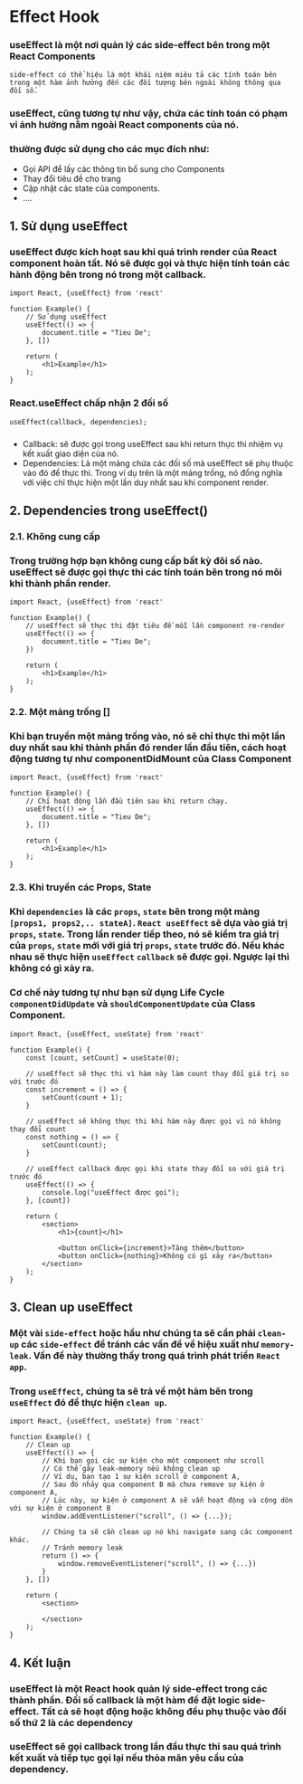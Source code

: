 # Effect Hook

### useEffect là một nơi quản lý các side-effect bên trong một React Components

    side-effect có thể hiệu là một khái niệm miêu tả các tính toán bên trong một hàm ảnh hưởng đến các đối tượng bên ngoài không thông qua đối số.

### useEffect, cũng tương tự như vậy, chứa các tính toán có phạm vi ảnh hưởng nằm ngoài React components của nó.

### thường được sử dụng cho các mục đích như:

- Gọi API để lấy các thông tin bổ sung cho Components
- Thay đổi tiêu đề cho trang
- Cập nhật các state của components.
- ....

## 1. Sử dụng useEffect

### useEffect được kích hoạt sau khi quá trình render của React component hoàn tất. Nó sẽ được gọi và thực hiện tính toán các hành động bên trong nó trong một callback.

    import React, {useEffect} from 'react'

    function Example() {
        // Sử dụng useEffect
        useEffect(() => {
            document.title = "Tieu De";
        }, [])

        return (
            <h1>Example</h1>
        );
    }

### React.useEffect chấp nhận 2 đối số

    useEffect(callback, dependencies);

###

- Callback: sẽ được gọi trong useEffect sau khi return thực thi nhiệm vụ kết xuất giao diện của nó.
- Dependencies: Là một mảng chứa các đối số mà useEffect sẽ phụ thuộc vào đó để thực thi. Trong ví dụ trên là một mảng trống, nó đồng nghĩa với việc chỉ thực hiện một lần duy nhất sau khi component render.

## 2. Dependencies trong useEffect()

### 2.1. Không cung cấp

### Trong trường hợp bạn không cung cấp bất kỳ đôi số nào. useEffect sẽ được gọi thực thi các tính toán bên trong nó môi khi thành phần render.

    import React, {useEffect} from 'react'

    function Example() {
        // useEffect sẽ thực thi đặt tiêu đề mỗi lần component re-render
        useEffect(() => {
            document.title = "Tieu De";
        })

        return (
            <h1>Example</h1>
        );
    }

### 2.2. Một mảng trống []

### Khi bạn truyền một mảng trống vào, nó sẽ chỉ thực thi một lần duy nhất sau khi thành phần đó render lần đầu tiên, cách hoạt động tương tự như componentDidMount của Class Component

    import React, {useEffect} from 'react'

    function Example() {
        // Chỉ hoạt động lần đầu tiên sau khi return chạy.
        useEffect(() => {
            document.title = "Tieu De";
        }, [])

        return (
            <h1>Example</h1>
        );
    }

### 2.3. Khi truyền các Props, State

### Khi `dependencies` là các `props`, `state` bên trong một mảng `[props1, props2,.. stateA]`. `React useEffect` sẽ dựa vào giá trị `props`, `state`. Trong lần render tiếp theo, nó sẽ kiểm tra giá trị của `props`, `state` mới với giá trị `props`, `state` trước đó. Nếu khác nhau sẽ thực hiện `useEffect` `callback` sẽ được gọi. Ngược lại thì không có gì xảy ra.

### Cơ chế này tương tự như bạn sử dụng Life Cycle `componentDidUpdate` và `shouldComponentUpdate` của Class Component.

    import React, {useEffect, useState} from 'react'

    function Example() {
        const [count, setCount] = useState(0);

        // useEffect sẽ thực thi vì hàm này làm count thay đổi giá trị so với trước đó
        const increment = () => {
            setCount(count + 1);
        }

        // useEffect sẽ không thực thi khi hàm này được gọi vì nó không thay đổi count
        const nothing = () => {
            setCount(count);
        }

        // useEffect callback được gọi khi state thay đổi so với giá trị trước đó
        useEffect(() => {
            console.log("useEffect được gọi");
        }, [count])

        return (
            <section>
                <h1>{count}</h1>

                <button onClick={increment}>Tăng thêm</button>
                <button onClick={nothing}>Không có gì xảy ra</button>
            </section>
        );
    }

## 3. Clean up useEffect

### Một vài `side-effect` hoặc hầu như chúng ta sẽ cần phải `clean-up` các `side-effect` để tránh các vấn đề về hiệu xuất như `memory-leak`. Vấn đề này thường thấy trong quá trình phát triển `React app`.

### Trong `useEffect`, chúng ta sẽ trả về một hàm bên trong `useEffect` đó để thực hiện `clean up`.

    import React, {useEffect, useState} from 'react'

    function Example() {
        // Clean up
        useEffect(() => {
            // Khi bạn gọi các sự kiện cho một component như scroll
            // Có thể gây leak-memory nếu không clean up
            // Ví dụ, bạn tạo 1 sự kiện scroll ở component A,
            // Sau đó nhảy qua component B mà chưa remove sự kiện ở component A,
            // Lúc này, sự kiện ở component A sẽ vẫn hoạt động và cộng dôn với sự kiện ở component B
            window.addEventListener("scroll", () => {...});

            // Chúng ta sẽ cần clean up nó khi navigate sang các component khác.
            // Tránh memory leak
            return () => {
                window.removeEventListener("scroll", () => {...})
            }
        }, [])

        return (
            <section>

            </section>
        );
    }

## 4. Kết luận

### useEffect là một React hook quản lý side-effect trong các thành phần. Đối số callback là một hàm để đặt logic side-effect. Tất cả sẽ hoạt động hoặc không đều phụ thuộc vào đối số thứ 2 là các dependency

### useEffect sẽ gọi callback trong lần đầu thực thi sau quá trình kết xuất và tiếp tục gọi lại nếu thỏa mãn yêu cầu của dependency.
